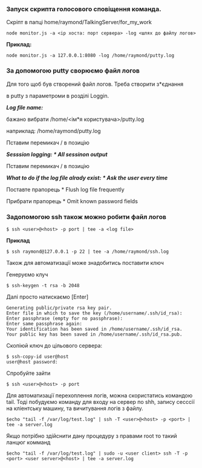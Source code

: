 
### Запуск скрипта голосового сповіщення команда.

Скріпт в папці home/raymond/TalkingServer/for_my_work
```
node monitor.js -a <ip хоста: порт сервера> -log <шлях до файлу логов>
```
**Приклад:**
```
node monitor.js -a 127.0.0.1:8080 -log /home/raymond/putty.log
```
### За допомогою putty сворюємо файл логов

Для того щоб був створений файл логов. Треба створити з*єднання

в putty з параметроми в розділі Loggin.

***Log file name:***

 бажано вибрати /home/<ім*я користувача>/putty.log

 наприклад: /home/raymond/putty.log

Пставим перемикач  /   в позицію

***Sesssion logging: * All sessinon output***


Пставим перемикач                        /   в позицію

***What to do if the log file alrady exist: * Ask the user every time***

Поставте прапорець * Flush log file frequently


Прибрати прапорець * Omit known password fields

### Задопомогою ssh також можно робити файл логов
```
$ ssh <user>@<host> -p port | tee -a <log file>
```
**Приклад**
```
$ ssh raymond@127.0.0.1 -p 22 | tee -a /home/raymond/ssh.log
```
Також для автоматизації може знадобитись поставити ключ


Генеруємо клуч

```
$ ssh-keygen -t rsa -b 2048
```
Далі просто натискаємо [Enter]
```
Generating public/private rsa key pair.
Enter file in which to save the key (/home/username/.ssh/id_rsa):
Enter passphrase (empty for no passphrase):
Enter same passphrase again:
Your identification has been saved in /home/username/.ssh/id_rsa.
Your public key has been saved in /home/username/.ssh/id_rsa.pub.
```
Скопіюй ключ до цільового сервера:
```
$ ssh-copy-id user@host
user@host password:
```
Спробуйте зайти
```
$ ssh <user>@<host> -p port
```

Для автоматизації перехоплення логів, можна скористатись командою tail.
Тоді побудуємо команду для входу на сервер по shh, запису сесссії на кліентську машину, та вичитування логів з файлу.
```
$echo "tail -f /var/log/test.log" | ssh -T <user>@<host> -p <port> | tee -a server.log
```
Якщо потрібно здійснити дану процедуру з правами root то такий ланцюг комманд
```
$echo "tail -f /var/log/test.log" | sudo -u <user client> ssh -T -p <port> <user server>@<host> | tee -a server.log
```
